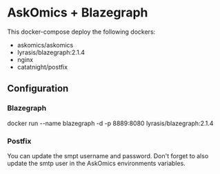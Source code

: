 # AskOmics + Blazegraph

This docker-compose deploy the following dockers:

- askomics/askomics
- lyrasis/blazegraph:2.1.4
- nginx
- catatnight/postfix

## Configuration

### Blazegraph

docker run --name blazegraph -d -p 8889:8080 lyrasis/blazegraph:2.1.4

### Postfix

You can update the smpt username and password. Don't forget to also update the smtp user in the AskOmics environments variables.


